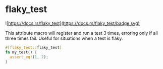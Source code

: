 # flaky_test

![https://docs.rs/flaky_test](https://docs.rs/flaky_test/badge.svg)

This attribute macro will register and run a test 3 times, erroring only if all
three times fail. Useful for situations when a test is flaky.

```rust
#[flaky_test::flaky_test]
fn my_test() {
  assert_eq!(1, 2);
}
```

